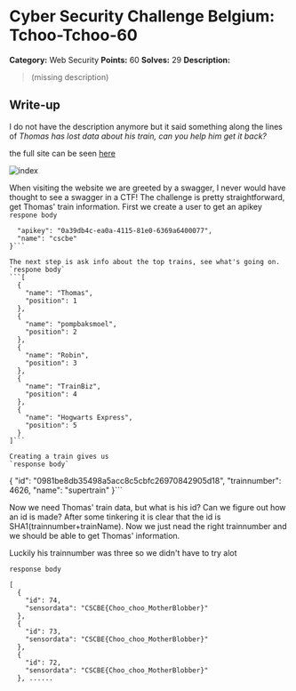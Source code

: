 # Cyber Security Challenge Belgium: Tchoo-Tchoo-60

**Category:** Web Security
**Points:** 60
**Solves:** 29
**Description:**

> (missing description)

## Write-up

I do not have the description anymore but it said something along the lines of *Thomas has lost data about his train, can you help him get it back?*

the full site can be seen [here](https://raw.githubusercontent.com/azertyalex/write-ups/master/CSCBE-2018/tchoo-tchoo/full_site.png "https://raw.githubusercontent.com/azertyalex/write-ups/master/CSCBE-2018/tchoo-tchoo/full_site.png")

![index](https://raw.githubusercontent.com/azertyalex/write-ups/master/CSCBE-2018/tchoo-tchoo/index.jpg "index")

When visiting the website we are greeted by a swagger, I never would have thought to see a swagger in a CTF!
The challenge is pretty straightforward, get Thomas' train information.
First we create a user to get an apikey
`respone body`
```{
  "apikey": "0a39db4c-ea0a-4115-81e0-6369a6400077",
  "name": "cscbe"
}```

The next step is ask info about the top trains, see what's going on.
`respone body`
```[
  {
    "name": "Thomas",
    "position": 1
  },
  {
    "name": "pompbaksmoel",
    "position": 2
  },
  {
    "name": "Robin",
    "position": 3
  },
  {
    "name": "TrainBiz",
    "position": 4
  },
  {
    "name": "Hogwarts Express",
    "position": 5
  }
]```

Creating a train gives us 
`response body`
```
{
  "id": "0981be8db35498a5acc8c5cbfc26970842905d18",
  "trainnumber": 4626,
  "name": "supertrain"
}```

Now we need Thomas' train data, but what is his id? Can we figure out how an id is made?
After some tinkering it is clear that the id is SHA1(trainnumber+trainName). Now we just nead the right trainnumber and we should be able to get Thomas' information.

Luckily his trainnumber was three so we didn't have to try alot

`response body`
```
[
  {
    "id": 74,
    "sensordata": "CSCBE{Choo_choo_MotherBlobber}"
  },
  {
    "id": 73,
    "sensordata": "CSCBE{Choo_choo_MotherBlobber}"
  },
  {
    "id": 72,
    "sensordata": "CSCBE{Choo_choo_MotherBlobber}"
  }, ......
  ```
